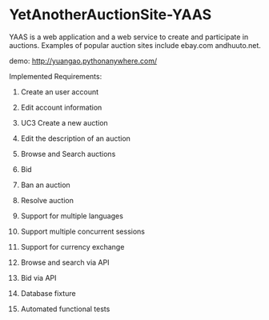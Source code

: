 # YetAnotherAuctionSite-YAAS

YAAS is a web application and a web service to create and participate in auctions. Examples of popular
auction​ ​sites​ ​include​ ​​ebay.com​​ ​and​ ​​huuto.net​.

demo: http://yuangao.pythonanywhere.com/

Implemented Requirements:
1. Create an user account

2. Edit account information

3. UC3 Create a new auction

4. Edit the description of an auction

5. Browse and Search auctions

6. Bid

7. Ban an auction

8. Resolve auction

9. Support for multiple languages

10. Support multiple concurrent sessions 

11. Support for currency exchange

12. Browse and search via API

13. Bid via API

14. Database fixture

15. Automated functional tests
